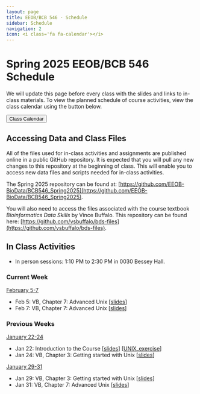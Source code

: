 ```yaml
---
layout: page
title: EEOB/BCB 546 - Schedule
sidebar: Schedule
navigation: 2
icon: <i class='fa fa-calendar'></i>
---
```


# Spring 2025 EEOB/BCB 546 Schedule

We will update this page before every class with the slides and links to in-class materials. To view the planned schedule of course activities, view the class calendar using the button below.

<a href="https://docs.google.com/spreadsheets/d/1uTrA6o7Xk-6TK-KvEIHFRm6SYvOr5pon3GSvmNsvOUw/edit?usp=sharing"><button type="button" class="btn btn-primary">Class Calendar</button></a>

## Accessing Data and Class Files

All of the files used for in-class activities and assignments are published online in a public GitHub repository. It is expected that you will pull any new changes to this repository at the beginning of class. This will enable you to access new data files and scripts needed for in-class activities.

The Spring 2025 repository can be found at: [https://github.com/EEOB-BioData/BCB546_Spring2025](https://github.com/EEOB-BioData/BCB546_Spring2025).

You will also need to access the files associated with the course textbook _Bioinformatics Data Skills_ by Vince Buffalo. This repository can be found here: [https://github.com/vsbuffalo/bds-files](https://github.com/vsbuffalo/bds-files).


## In Class Activities

* In person <i class="fas fa-users"></i> sessions: 1:10 PM to 2:30 PM in 0030 Bessey Hall.

### Current Week
<!-- I think it'd be good to have the current week on top, so when starting a new week, please move
the previous week to the end and label it with the appropriate number -->

<u>February 5-7</u>

* Feb 5: VB, Chapter 7: Advanced Unix [[slides](slides/lecture_4-Feb-MBH.html)]
* Feb 7: VB, Chapter 7: Advanced Unix [[slides](slides/lecture_4-Feb-MBH.html)]

### Previous Weeks

<u>January 22-24</u>

* Jan 22: Introduction to the Course [[slides](slides/Week1_Lecture1.pdf)] [[UNIX_exercise](slides/Unix_Exercise_1.pdf)]
* Jan 24: VB, Chapter 3: Getting started with Unix [[slides](slides/lecture_21Jan-MBH.html)]

<u>January 29-31</u>

* Jan 29: VB, Chapter 3: Getting started with Unix [[slides](slides/lecture_21Jan-MBH.html)]
* Jan 31: VB, Chapter 7: Advanced Unix [[slides](slides/lecture_4-Feb-MBH.html)]

<!--

<u>January 30-February 2</u>

* Jan 30: VB, Chapter 7: Advanced Unix [[slides](slides/lecture_4-Feb-MBH.html)]
* Feb 2: VB, Chapter 7: Advanced Unix [[slides](slides/lecture_4-Feb-MBH.html)]

<u>February 7-9</u>

* Feb 7: Chapter 7: Advanced Unix [[slides](slides/lecture_4-Feb-MBH.html)]; High Performance Computing at ISU [[slides](slides/lecture_8Feb2023-MBH.html)]
* Feb 9: VB, Chapter 4, 5: Intro to Version Control using Git [[slides](slides/lecture_9Feb-and-14Feb-AS.html)]

<u>February 14-16</u>

* Feb 14: More on Git [[slides](slides/lecture_9Feb-and-14Feb-AS.html)]
* Feb 16: Intro to R [[website](https://eeob-biodata.github.io/EEOB546-R/)]

<u>February 21-23</u>

* Feb 21: R Data Structures [[website](https://eeob-biodata.github.io/EEOB546-R/)]
* Feb 23: R Data Subsetting and Transformation [[website](https://eeob-biodata.github.io/EEOB546-R/)]

<u>February 28 - March 1</u>

* Feb 28: R Data Transformation [[website](https://eeob-biodata.github.io/EEOB546-R/)]
* Mar 1: R Data Visualization [[website](https://eeob-biodata.github.io/EEOB546-R/)]

<u>March 6-8</u>

* Mar 6: R Data Visualization [[website](https://eeob-biodata.github.io/EEOB546-R/)]
* Mar 8: R Frunctions and Scripts [[website](https://eeob-biodata.github.io/EEOB546-R/)]

<u>March 13-15</u>
* Spring Break

<u>March 20-22</u>

* Mar 20: Data Management Plans and LaTeX [[slides]](slides/DMP_slides.pdf)
* Mar 22: Introduction to python: [[website]](https://eeob-biodata.github.io/BCB546X-python)[[slides]](slides/lecture_22-and-27Mar-AS_slides.html), Setting up Jupyter on Nova, [[slides]](slides/lecture_22Mar-AS_setup.html)


<u>March 27-29</u>
* Mar 27: Introduction to python (part 2): [[website]](https://eeob-biodata.github.io/BCB546X-python), [[slides]](slides/lecture_22-and-27Mar-AS_slides.html), Jupyter Tips and Tricks [[slides]](slides/lecture_27Mar-AS_juptyer-tips.html)
* Mar 29: Pandas Dataframes [[website]](https://eeob-biodata.github.io/BCB546X-python/03-starting-with-data/), [[slides]](slides/lecture_29Mar-AS_slides.html), in-class [[exercise 1]](https://github.com/EEOB-BioData/BCB546_Spring2024/blob/main/course-files/python/01-introduction-to-pandas.ipynb)

<u> April 3-5</u>
* Apr 5: Pandas (part 2) [[website]](https://eeob-biodata.github.io/BCB546X-python/04-more-dataframes/), in-class [[exercise 1]](https://github.com/EEOB-BioData/BCB546_Spring2024/blob/main/course-files/python/01-introduction-to-pandas.ipynb), [[exercise 2]](https://github.com/EEOB-BioData/BCB546_Spring2024/blob/main/course-files/python/02-pandas-for-manipulating-gff3.ipynb)
* Apr 7: Data Visualization with Seaborn [[website]](https://eeob-biodata.github.io/BCB546X-python/05-seaborn-viz/), [[slides]](slides/lecture_5Apr-AS_slides.html), in-class [[exercise 1]](https://github.com/EEOB-BioData/BCB546_Spring2024/blob/main/course-files/python/03-introduction-to-seaborn.ipynb).


<u> April 10-13</u>
* Apr 10: Data Visualization with Seaborn (part 2) [[website]](https://eeob-biodata.github.io/BCB546X-python/05-seaborn-viz), in-class exercise, plotting [[DESeq2]](https://github.com/EEOB-BioData/BCB546_Spring2024/blob/main/course-files/python/04A-seaborn-deseq-plotting.ipynb), [[GFF3]](https://github.com/EEOB-BioData/BCB546_Spring2024/blob/main/course-files/python/04B-seaborn-gff3-plotting.ipynb), and [[TSV]](https://github.com/EEOB-BioData/BCB546_Spring2024/blob/main/course-files/python/04C-seaborn-tsv-plotting.ipynb) datasets.
* Apr 13: Introduction to Biopython [[website]](https://eeob-biodata.github.io/BCB546X-python/06-biopython/), [[in-class]](https://github.com/EEOB-BioData/BCB546_Spring2024/blob/main/course-files/python/05-biopython-hands-on.ipynb).

<u> April 17-19</u>

* Apr 17: Biopython cheatsheet [[slides]](slides/lecture_17Apr-AS_slides.html), in-class [[exercise 1]](https://github.com/EEOB-BioData/BCB546_Spring2024/blob/main/course-files/python/06-slurm-script-generator.ipynb) 
* Apr 19: VB, Chapters 10-11: Sequencing & Alignment Data [[slides](slides/lecture_14Nov-MBH.html)]

<u> April 24-26</u>

* Apr 24: VB, Chapter 12: Bioinformatics shell scripting, writing pipelines, and parallelizing tasks [[tutorial](https://data-skills.github.io/unix-and-bash/03-bash-scripts/index.html)]
* Apr 26: VB, Chapter 12: Bioinformatics shell scripting, writing pipelines, and parallelizing tasks [[tutorial](https://data-skills.github.io/unix-and-bash/03-bash-scripts/index.html)-->

<!--

<u>February 8-10</u>

* Feb 8: High Performance Computing at ISU [[slides](slides/lecture_8Feb2023-MBH.html)]
* Feb 10: Introduction to Git [[slides](slides/lecture_10Feb-WTD.html)]

<u>February 15-17</u>

* Feb 15: More on Git with Wade [[slides](slides/lecture_15Feb-WTD.html)]
* Feb 17: Intro to R [[website](https://eeob-biodata.github.io/EEOB546-R/)]


<u>March 8-10</u>

* Mar 8: R Data Visualization [[website](https://eeob-biodata.github.io/EEOB546-R/)]
* Mar 10: R Frunctions and Scripts [[website](https://eeob-biodata.github.io/EEOB546-R/)]

<u>March 15-17</u>
* Spring Break

<u>March 22-24</u>

* Mar 22: Data management plans and LaTeX [[slides]](slides/DMP_slides.pdf)
* Mar 24: [Intro to python](https://eeob-biodata.github.io/BCB546X-python/01-intro/)

<u>March 29-31</u>
* Mar 29: [Python data structures](https://eeob-biodata.github.io/BCB546X-python/02-datatypes/)
* Mar 31: [Pandas dataframes](https://eeob-biodata.github.io/BCB546X-python/03-starting-with-data/)

<u> April 5-7</u>
* Apr 5: [Subsetting Pandas dataframes](https://eeob-biodata.github.io/BCB546X-python/04-more-dataframes/)
* Apr 7: [Data Visualization with Seaborn](https://eeob-biodata.github.io/BCB546X-python/05-seaborn-viz/)

<u> April 12-14</u>

* Apr 12: [Introduction to BioPython](https://eeob-biodata.github.io/BCB546X-python/06-biopython/)
* Apr 14: [More Python](https://eeob-biodata.github.io/BCB546X-python/07-additional-exercises/)

<u> April 19-21</u>

* Apr 19: No Class
* Apr 21: VB, Chapters 10-11: Sequencing & Alignment Data [[slides](slides/lecture_14Nov-MBH.html)]

<u> April 26-28</u>

* Apr 26: VB, Chapter 12: Bioinformatics shell scripting, writing pipelines, and parallelizing tasks [[tutorial](https://data-skills.github.io/unix-and-bash/03-bash-scripts/index.html)]
* Apr 28: VB, Chapter 12: Bioinformatics shell scripting, writing pipelines, and parallelizing tasks [[tutorial](https://data-skills.github.io/unix-and-bash/03-bash-scripts/index.html)
-->
